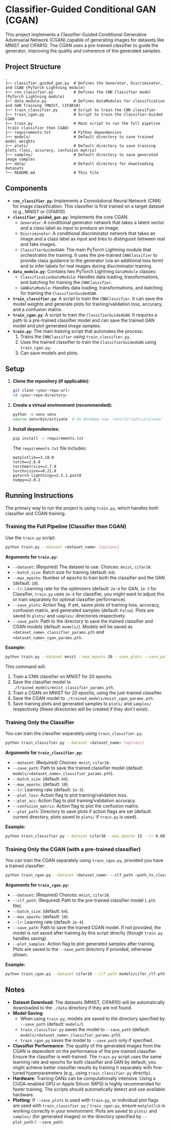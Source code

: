 # Classifier-Guided Conditional GAN (CGAN)

This project implements a Classifier-Guided Conditional Generative Adversarial Network (CGAN) capable of generating images for datasets like MNIST and CIFAR10. The CGAN uses a pre-trained classifier to guide the generator, improving the quality and coherence of the generated samples.

## Project Structure

```
.
├── classifier_guided_gan.py  # Defines the Generator, Discriminator, and CGAN (PyTorch Lightning module)
├── cnn_classifier.py         # Defines the CNN Classifier model (PyTorch Lightning module)
├── data_module.py            # Defines DataModules for classification and GAN training (MNIST, CIFAR10)
├── train_classifier.py       # Script to train the CNN classifier
├── train_cgan.py             # Script to train the Classifier-Guided CGAN
├── train.py                  # Main script to run the full pipeline (train classifier then CGAN)
├── requirements.txt          # Python dependencies
├── models/                   # Default directory to save trained model weights
├── plots/                    # Default directory to save training plots (loss, accuracy, confusion matrix)
├── samples/                  # Default directory to save generated image samples
├── data/                     # Default directory for downloading datasets
└── README.md                 # This file
```

## Components

-   **`cnn_classifier.py`**: Implements a Convolutional Neural Network (CNN) for image classification. This classifier is first trained on a target dataset (e.g., MNIST or CIFAR10).
-   **`classifier_guided_gan.py`**: Implements the core CGAN.
    -   `Generator`: A conditional generator network that takes a latent vector and a class label as input to produce an image.
    -   `Discriminator`: A conditional discriminator network that takes an image and a class label as input and tries to distinguish between real and fake images.
    -   `ClassifierGuidedGAN`: The main PyTorch Lightning module that orchestrates the training. It uses the pre-trained `CNNClassifier` to provide class guidance to the generator (via an additional loss term) and to infer labels for real images during discriminator training.
-   **`data_module.py`**: Contains two PyTorch Lightning `DataModule` classes:
    -   `ClassificationDataModule`: Handles data loading, transformations, and batching for training the `CNNClassifier`.
    -   `GANDataModule`: Handles data loading, transformations, and batching for training the `ClassifierGuidedGAN`.
-   **`train_classifier.py`**: A script to train the `CNNClassifier`. It can save the model weights and generate plots for training/validation loss, accuracy, and a confusion matrix.
-   **`train_cgan.py`**: A script to train the `ClassifierGuidedGAN`. It requires a path to a pre-trained classifier model and can save the trained GAN model and plot generated image samples.
-   **`train.py`**: The main training script that automates the process:
    1.  Trains the `CNNClassifier` using `train_classifier.py`.
    2.  Uses the trained classifier to train the `ClassifierGuidedGAN` using `train_cgan.py`.
    3.  Can save models and plots.

## Setup

1.  **Clone the repository (if applicable):**
    ```bash
    git clone <your-repo-url>
    cd <your-repo-directory>
    ```

2.  **Create a virtual environment (recommended):**
    ```bash
    python -m venv venv
    source venv/bin/activate  # On Windows use `venv\Scripts\activate`
    ```

3.  **Install dependencies:**
    ```bash
    pip install -r requirements.txt
    ```
    The `requirements.txt` file includes:
    ```
    matplotlib==3.10.0
    torch==2.6.0
    torchmetrics==1.7.0
    torchvision==0.21.0
    pytorch-lightning==2.5.1.post0
    numpy==2.0.2
    ```

## Running Instructions

The primary way to run the project is using `train.py`, which handles both classifier and CGAN training.

### Training the Full Pipeline (Classifier then CGAN)

Use the `train.py` script:

```bash
python train.py --dataset <dataset_name> [options]
```

**Arguments for `train.py`:**

-   `--dataset`: (Required) The dataset to use. Choices: `mnist`, `cifar10`.
-   `--batch_size`: Batch size for training (default: `64`).
-   `--max_epochs`: Number of epochs to train both the classifier and the GAN (default: `10`).
-   `--lr`: Learning rate for the optimizers (default: `2e-4` for GAN, `1e-3` for Classifier, `train.py` uses `2e-4` for classifier, you might want to adjust this or train separately for optimal classifier performance).
-   `--save_plots`: Action flag. If set, saves plots of training loss, accuracy, confusion matrix, and generated samples (default: `False`). Plots are saved to `plots/` and `samples/` directories respectively.
-   `--save_path`: Path to the directory to save the trained classifier and CGAN models (default: `models/`). Models will be saved as `<dataset_name>_classifier_params.pth` and `<dataset_name>_cgan_params.pth`.

**Example:**

```bash
python train.py --dataset mnist --max_epochs 20 --save_plots --save_path ./trained_models
```
This command will:
1. Train a CNN classifier on MNIST for 20 epochs.
2. Save the classifier model to `./trained_models/mnist_classifier_params.pth`.
3. Train a CGAN on MNIST for 20 epochs, using the just-trained classifier.
4. Save the CGAN model to `./trained_models/mnist_cgan_params.pth`.
5. Save training plots and generated samples to `plots/` and `samples/` respectively (these directories will be created if they don't exist).

### Training Only the Classifier

You can train the classifier separately using `train_classifier.py`:

```bash
python train_classifier.py --dataset <dataset_name> [options]
```

**Arguments for `train_classifier.py`:**

-   `--dataset`: (Required) Choices: `mnist`, `cifar10`.
-   `--save_path`: Path to save the trained classifier model (default: `models/<dataset_name>_classifier_params.pth`).
-   `--batch_size`: (default: `64`).
-   `--max_epochs`: (default: `10`).
-   `--lr`: Learning rate (default: `1e-3`).
-   `--plot_loss`: Action flag to plot training/validation loss.
-   `--plot_acc`: Action flag to plot training/validation accuracy.
-   `--confusion_matrix`: Action flag to plot the confusion matrix.
-   `--plot_path`: Directory to save plots if action flags are set (default: current directory, plots saved to `plots/` if `train.py` is used).

**Example:**

```bash
python train_classifier.py --dataset cifar10 --max_epochs 15 --lr 0.001 --save_path models/cifar_clf.pth --plot_loss --plot_acc --confusion_matrix --plot_path ./clf_reports
```

### Training Only the CGAN (with a pre-trained classifier)

You can train the CGAN separately using `train_cgan.py`, provided you have a trained classifier:

```bash
python train_cgan.py --dataset <dataset_name> --clf_path <path_to_classifier_model> [options]
```

**Arguments for `train_cgan.py`:**

-   `--dataset`: (Required) Choices: `mnist`, `cifar10`.
-   `--clf_path`: (Required) Path to the pre-trained classifier model (`.pth` file).
-   `--batch_size`: (default: `64`).
-   `--max_epochs`: (default: `10`).
-   `--lr`: Learning rate (default: `2e-4`).
-   `--save_path`: Path to save the trained CGAN model. If not provided, the model is not saved after training by this script directly (though `train.py` handles saving).
-   `--plot_samples`: Action flag to plot generated samples after training. Plots are saved to the `--save_path` directory if provided, otherwise shown.

**Example:**

```bash
python train_cgan.py --dataset cifar10 --clf_path models/cifar_clf.pth --max_epochs 50 --lr 0.0002 --save_path models/cifar_cgan.pth --plot_samples
```

## Notes

-   **Dataset Download**: The datasets (MNIST, CIFAR10) will be automatically downloaded to the `./data` directory if they are not found.
-   **Model Saving**:
    -   When using `train.py`, models are saved to the directory specified by `--save_path` (default: `models/`).
    -   `train_classifier.py` saves the model to `--save_path` (default: `models/<dataset_name>_classifier_params.pth`).
    -   `train_cgan.py` saves the model to `--save_path` only if specified.
-   **Classifier Performance**: The quality of the generated images from the CGAN is dependent on the performance of the pre-trained classifier. Ensure the classifier is well-trained. The `train.py` script uses the same learning rate and epochs for both classifier and GAN by default; you might achieve better classifier results by training it separately with fine-tuned hyperparameters (e.g., using `train_classifier.py` directly).
-   **Hardware**: Training GANs can be computationally intensive. Using a CUDA-enabled GPU or Apple Silicon (MPS) is highly recommended for faster training. The scripts should automatically detect and use available hardware.
-   **Plotting**: If `--save_plots` is used with `train.py`, or individual plot flags are used with `train_classifier.py` / `train_cgan.py`, ensure `matplotlib` is working correctly in your environment. Plots are saved to `plots/` and `samples/` (for generated images) or the directory specified by `--plot_path` / `--save_path`. 